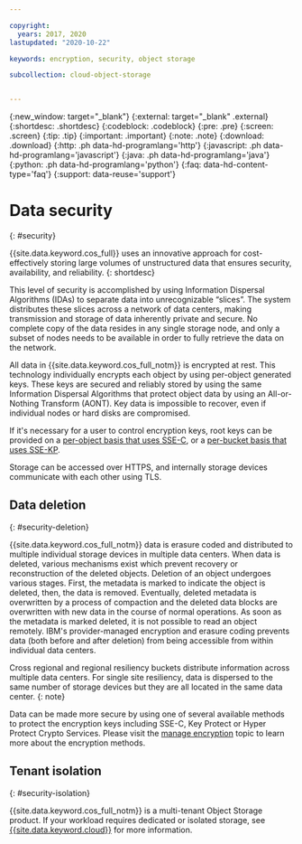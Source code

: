 ```yaml
---

copyright:
  years: 2017, 2020
lastupdated: "2020-10-22"

keywords: encryption, security, object storage

subcollection: cloud-object-storage


---
```

{:new_window: target="_blank"}
{:external: target="_blank" .external}
{:shortdesc: .shortdesc}
{:codeblock: .codeblock}
{:pre: .pre}
{:screen: .screen}
{:tip: .tip}
{:important: .important}
{:note: .note}
{:download: .download} 
{:http: .ph data-hd-programlang='http'} 
{:javascript: .ph data-hd-programlang='javascript'} 
{:java: .ph data-hd-programlang='java'} 
{:python: .ph data-hd-programlang='python'}
{:faq: data-hd-content-type='faq'}
{:support: data-reuse='support'}

# Data security
{: #security}

{{site.data.keyword.cos_full}} uses an innovative approach for cost-effectively storing large volumes of unstructured data that ensures security, availability, and reliability. 
{: shortdesc}

This level of security is accomplished by using Information Dispersal Algorithms (IDAs) to separate data into unrecognizable “slices”. The system distributes these slices across a network of data centers, making transmission and storage of data inherently private and secure. No complete copy of the data resides in any single storage node, and only a subset of nodes needs to be available in order to fully retrieve the data on the network.

All data in {{site.data.keyword.cos_full_notm}} is encrypted at rest. This technology individually encrypts each object by using per-object generated keys. These keys are secured and reliably stored by using the same Information Dispersal Algorithms that protect object data by using an All-or-Nothing Transform (AONT). Key data is impossible to recover, even if individual nodes or hard disks are compromised.

If it's necessary for a user to control encryption keys, root keys can be provided on a [per-object basis that uses SSE-C](/docs/cloud-object-storage?topic=cloud-object-storage-sse-c), or a [per-bucket basis that uses SSE-KP](/docs/cloud-object-storage?topic=cloud-object-storage-kp).

Storage can be accessed over HTTPS, and internally storage devices communicate with each other using TLS.


## Data deletion
{: #security-deletion}

{{site.data.keyword.cos_full_notm}} data is erasure coded and distributed to multiple individual storage devices in multiple data centers. When data is deleted, various mechanisms exist which prevent recovery or reconstruction of the deleted objects. Deletion of an object undergoes various stages. First, the metadata is marked to indicate the object is deleted, then, the data is removed. Eventually, deleted metadata is overwritten by a process of compaction and the deleted data blocks are overwritten with new data in the course of normal operations. As soon as the metadata is marked deleted, it is not possible to read an object remotely. IBM's provider-managed encryption and erasure coding prevents data (both before and after deletion) from being accessible from within individual data centers.

Cross regional and regional resiliency buckets distribute information across multiple data centers.  For single site resiliency, data is dispersed to the same number of storage devices but they are all located in the same data center.
{: note}

Data can be made more secure by using one of several available methods to protect the encryption keys including SSE-C, Key Protect or Hyper Protect Crypto Services. Please visit the [manage encryption](/docs/services/cloud-object-storage/basics?topic=cloud-object-storage-encryption) topic to learn more about the encryption methods.

## Tenant isolation
{: #security-isolation}

{{site.data.keyword.cos_full_notm}} is a multi-tenant Object Storage product. If your workload requires dedicated or isolated storage, see [{{site.data.keyword.cloud}}](https://www.ibm.com/cloud/object-storage) for more information.
